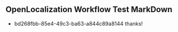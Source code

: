 ## OpenLocalization Workflow Test MarkDown
* bd268fbb-85e4-49c3-ba63-a844c89a8144 thanks!

<!--HONumber=Jul16_HO4-->


